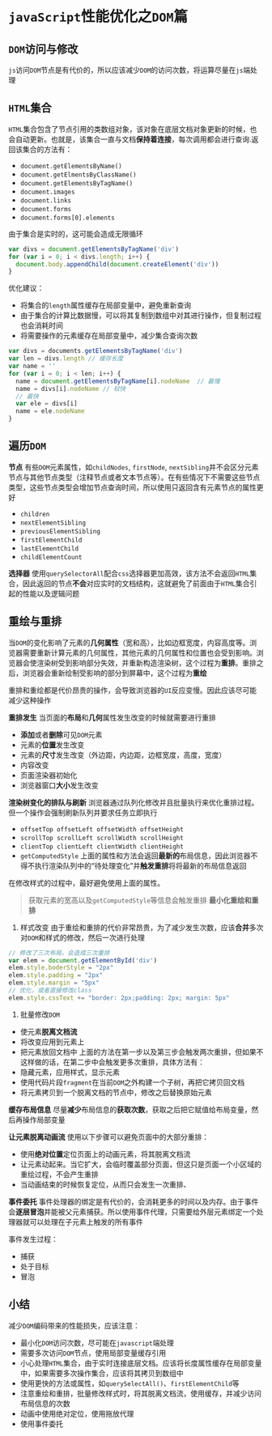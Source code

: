 # `javaScript`性能优化之`DOM`篇

## `DOM`访问与修改
`js`访问`DOM`节点是有代价的，所以应该减少`DOM`的访问次数，将运算尽量在`js`端处理

## `HTML`集合
`HTML`集合包含了节点引用的类数组对象，该对象在底层文档对象更新的时候，也会自动更新。也就是，该集合一直与文档**保持着连接**，每次调用都会进行查询.返回该集合的方法有：
- `document.getElementsByName()`
- `document.getElmentsByClassName()`
- `document.getElementsByTagName()`
- `document.images`
- `document.links`
- `document.forms`
- `document.forms[0].elements`

由于集合是实时的，这可能会造成无限循环
```javascript
var divs = document.getElementsByTagName('div')
for (var i = 0; i < divs.length; i++) {
  document.body.appendChild(document.createElement('div'))
} 
```
优化建议：
- 将集合的`length`属性缓存在局部变量中，避免重新查询
- 由于集合的计算比数据慢，可以将其复制到数组中对其进行操作，但复制过程也会消耗时间
- 将需要操作的元素缓存在局部变量中，减少集合查询次数

```javascript
var divs = documents.getElementsByTagName('div')
var len = divs.length // 缓存长度
var name = ''
for (var i = 0; i < len; i++) {
  name = document.getElementsByTagName[i].nodeName  // 最慢
  name = divs[i].nodeName // 较快
  // 最快
  var ele = divs[i]
  name = ele.nodeName
}
```

## 遍历`DOM`
**节点**
有些`DOM`元素属性，如`childNodes`, `firstNode`, `nextSibling`并不会区分元素节点与其他节点类型（注释节点或者文本节点等）。在有些情况下不需要这些节点类型，这些节点类型会增加节点查询时间，所以使用只返回含有元素节点的属性更好
- `children`
- `nextElementSibling`
- `previousElementSibling`
- `firstElementChild`
- `lastElementChild`
- `childElementCount`

**选择器**
使用`querySelectorAll`配合`css`选择器更加高效，该方法不会返回`HTML`集合，因此返回的节点**不会**对应实时的文档结构，这就避免了前面由于`HTML`集合引起的性能以及逻辑问题

## 重绘与重排
当`DOM`的变化影响了元素的**几何属性**（宽和高），比如边框宽度，内容高度等。浏览器需要重新计算元素的几何属性，其他元素的几何属性和位置也会受到影响。浏览器会使渲染树受到影响部分失效，并重新构造渲染树，这个过程为**重排**。重排之后，浏览器会重新绘制受影响的部分到屏幕中，这个过程为**重绘**

重排和重绘都是代价昂贵的操作，会导致浏览器的`UI`反应变慢。因此应该尽可能减少这种操作

**重排发生**
当页面的**布局**和**几何**属性发生改变的时候就需要进行重排
- **添加**或者**删除**可见`DOM`元素
- 元素的**位置**发生改变
- 元素的**尺寸**发生改变（外边距，内边距，边框宽度，高度，宽度）
- 内容改变
- 页面渲染器初始化
- 浏览器窗口**大小**发生改变

**渲染树变化的排队与刷新**
浏览器通过队列化修改并且批量执行来优化重排过程。但一个操作会强制刷新队列并要求任务立即执行
- `offsetTop offsetLeft offsetWidth offsetHeight`
- `scrollTop scrollLeft scrollWidth scrollHeight`
- `clientTop clientLeft clientWidth clientHeight`
- `getComputedStyle`
上面的属性和方法会返回**最新的**布局信息，因此浏览器不得不执行渲染队列中的“待处理变化”并**触发重排**将将最新的布局信息返回

在修改样式的过程中，最好避免使用上面的属性。

> 获取元素的宽高以及`getComputedStyle`等信息会触发重排
**最小化重绘和重排**
1. 样式改变
  由于重绘和重排的代价非常昂贵，为了减少发生次数，应该**合并**多次对`DOM`和样式的修改，然后一次进行处理
  ```javascript
  // 修改了三次布局，会造成三次重排
  var elem = document.getElementById('div')
  elem.style.boderStyle = "2px"
  elem.style.padding = "2px"
  elem.style.margin = "5px"
  // 优化，或者直接修改class
  elem.style.cssText += "border: 2px;padding: 2px; margin: 5px"
  ```
1. 批量修改`DOM`
  - 使元素**脱离文档流**
  - 将改变应用到元素上
  - 把元素放回文档中
  上面的方法在第一步以及第三步会触发两次重排，但如果不这样做的话，在第二步中会触发更多次重排，具体方法有：
  - 隐藏元素，应用样式，显示元素
  - 使用代码片段`fragment`在当前`DOM`之外构建一个子树，再把它拷贝回文档
  - 将元素拷贝到一个脱离文档的节点中，修改之后替换原始元素

**缓存布局信息**
尽量**减少**布局信息的**获取次数**，获取之后把它赋值给布局变量，然后再操作局部变量

**让元素脱离动画流**
使用以下步骤可以避免页面中的大部分重排：
- 使用**绝对位置**定位页面上的动画元素，将其脱离文档流
- 让元素动起来。当它扩大，会临时覆盖部分页面，但这只是页面一个小区域的重绘过程，不会产生重排
- 当动画结束的时候恢复定位，从而只会发生一次重排、

**事件委托**
事件处理器的绑定是有代价的，会消耗更多的时间以及内存。由于事件会**逐层冒泡**并能被父元素捕获。所以使用事件代理，只需要给外层元素绑定一个处理器就可以处理在子元素上触发的所有事件

事件发生过程：
- 捕获
- 处于目标
- 冒泡

## 小结
减少`DOM`编码带来的性能损失，应该注意：
- 最小化`DOM`访问次数，尽可能在`javascript`端处理
- 需要多次访问`DOM`节点，使用局部变量缓存引用
- 小心处理`HTML`集合，由于实时连接底层文档。应该将长度属性缓存在局部变量中，如果需要多次操作集合，应该将其拷贝到数组中
- 使用更快的方法或属性，如`querySelectAll()`、`firstElementChild`等
- 注意重绘和重排，批量修改样式时，将其脱离文档流，使用缓存，并减少访问布局信息的次数
- 动画中使用绝对定位，使用拖放代理
- 使用事件委托
